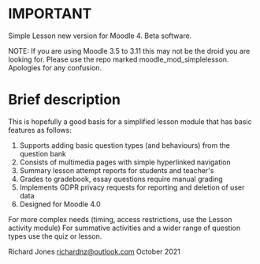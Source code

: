 IMPORTANT
=========
Simple Lesson new version for Moodle 4.  Beta software.

NOTE: If you are using Moodle 3.5 to 3.11 this may not be the droid you are looking for.
Please use the repo marked moodle_mod_simplelesson. Apologies for any confusion.

Brief description
=================
This is hopefully a good basis for a simplified lesson module that has basic features as follows:

1.  Supports adding basic question types (and behaviours) from the question bank
2.  Consists of multimedia pages with simple hyperlinked navigation
3.  Summary lesson attempt reports for students and teacher's
4.  Grades to gradebook, essay questions require manual grading
5.  Implements GDPR privacy requests for reporting and deletion of user data
6.  Designed for Moodle 4.0

For more complex needs (timing, access restrictions, use the Lesson activity module)
For summative activities and a wider range of question types use the quiz or lesson.

Richard Jones
richardnz@outlook.com
October 2021
